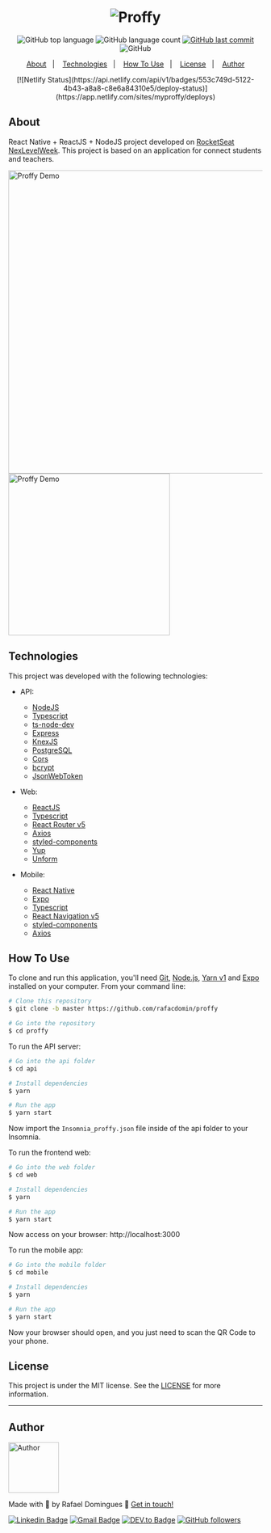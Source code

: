 <h1 align="center">
    <img alt="Proffy" src=".github/header.png" />
    <br>
</h1>

<p align="center">
  <img alt="GitHub top language" src="https://img.shields.io/github/languages/top/rafacdomin/proffy.svg">

  <img alt="GitHub language count" src="https://img.shields.io/github/languages/count/rafacdomin/proffy.svg">
  
  <a href="https://github.com/rafacdomin/proffy/commits/master">
    <img alt="GitHub last commit" src="https://img.shields.io/github/last-commit/rafacdomin/proffy.svg">
  </a>

  <img alt="GitHub" src="https://img.shields.io/github/license/rafacdomin/proffy.svg">
</p>

<p align="center">
  <a href="#about">About</a>&nbsp;&nbsp;&nbsp;|&nbsp;&nbsp;&nbsp;
  <a href="#technologies">Technologies</a>&nbsp;&nbsp;&nbsp;|&nbsp;&nbsp;&nbsp;
  <a href="#how-to-use">How To Use</a>&nbsp;&nbsp;&nbsp;|&nbsp;&nbsp;&nbsp;
  <a href="#license">License</a>&nbsp;&nbsp;&nbsp;|&nbsp;&nbsp;&nbsp;
  <a href="#author">Author</a>
</p>

<p align="center">
  [![Netlify Status](https://api.netlify.com/api/v1/badges/553c749d-5122-4b43-a8a8-c8e6a84310e5/deploy-status)](https://app.netlify.com/sites/myproffy/deploys)
</p>

## About

React Native + ReactJS + NodeJS project developed on [RocketSeat NexLevelWeek](https://nextlevelweek.com/). This project is based on an application for connect students and teachers.

<img src=".github/proffy.gif" alt="Proffy Demo" width="600"/> <img src="https://github.com/rafacdomin/proffy/raw/master/.github/mobile.gif" alt="Proffy Demo" height="320"/>

## Technologies

This project was developed with the following technologies:

- API:

  - [NodeJS](https://nodejs.org/en/)
  - [Typescript](https://www.typescriptlang.org/)
  - [ts-node-dev](https://github.com/whitecolor/ts-node-dev)
  - [Express](https://expressjs.com/)
  - [KnexJS](http://knexjs.org/)
  - [PostgreSQL](https://www.npmjs.com/package/sqlite3)
  - [Cors](https://www.npmjs.com/package/cors)
  - [bcrypt](https://www.npmjs.com/package/bcrypt)
  - [JsonWebToken](https://www.npmjs.com/package/jsonwebtoken)

- Web:

  - [ReactJS](https://reactjs.org/)
  - [Typescript](https://www.typescriptlang.org/)
  - [React Router v5](https://github.com/ReactTraining/react-router)
  - [Axios](https://github.com/axios/axios)
  - [styled-components](https://styled-components.com/)
  - [Yup](https://www.npmjs.com/package/yup)
  - [Unform](https://unform.dev/)

- Mobile:

  - [React Native](https://reactnative.dev/)
  - [Expo](https://expo.io/)
  - [Typescript](https://www.typescriptlang.org/)
  - [React Navigation v5](https://reactnavigation.org/)
  - [styled-components](https://styled-components.com/)
  - [Axios](https://github.com/axios/axios)

## How To Use

To clone and run this application, you'll need [Git](https://git-scm.com), [Node.js](https://nodejs.org/), [Yarn v1](https://classic.yarnpkg.com/) and [Expo](https://expo.io/) installed on your computer. From your command line:

```bash
# Clone this repository
$ git clone -b master https://github.com/rafacdomin/proffy

# Go into the repository
$ cd proffy
```

To run the API server:

```bash
# Go into the api folder
$ cd api

# Install dependencies
$ yarn

# Run the app
$ yarn start
```

Now import the `Insomnia_proffy.json` file inside of the api folder to your Insomnia.

To run the frontend web:

```bash
# Go into the web folder
$ cd web

# Install dependencies
$ yarn

# Run the app
$ yarn start
```

Now access on your browser: http://localhost:3000

To run the mobile app:

```bash
# Go into the mobile folder
$ cd mobile

# Install dependencies
$ yarn

# Run the app
$ yarn start
```

Now your browser should open, and you just need to scan the QR Code to your phone.

## License

This project is under the MIT license. See the [LICENSE](https://github.com/rafacdomin/proffy/blob/master/LICENSE) for more information.

---

## Author

<img  border-radius="50px" src="https://avatars3.githubusercontent.com/u/40310160?s=460&u=d2babe9b7f1c365955699550074910a1957525c8&v=4" width="100px" alt="Author"/>

Made with :purple_heart: by Rafael Domingues :wave: [Get in touch!](https://www.linkedin.com/in/rafaelcodomingues/)

[![Linkedin Badge](https://img.shields.io/badge/-Rafael_Domingues-blue?style=flat-square&logo=Linkedin&logoColor=white&link=https://www.linkedin.com/in/rafaelcodomingues/)](https://www.linkedin.com/in/rafaelcodomingues/)
[![Gmail Badge](https://img.shields.io/badge/-rafaelcodomingues@gmail.com-c14438?style=flat-square&logo=Gmail&logoColor=white&link=mailto:rafaelcodomingues@gmail.com)](mailto:rafaelcodomingues@gmail.com)
[![DEV.to Badge](https://img.shields.io/badge/DEV.to-rafacdomin-black)](https://dev.to/rafacdomin)
[![GitHub followers](https://img.shields.io/github/followers/rafacdomin?label=Follow&style=social)](https://github.com/rafacdomin/?tab=follow)
